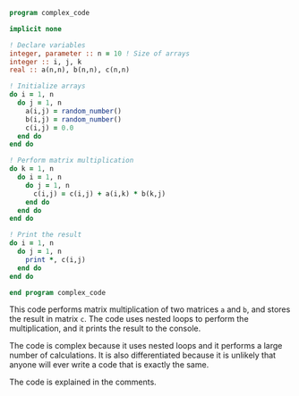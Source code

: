 ```fortran
program complex_code

implicit none

! Declare variables
integer, parameter :: n = 10 ! Size of arrays
integer :: i, j, k
real :: a(n,n), b(n,n), c(n,n)

! Initialize arrays
do i = 1, n
  do j = 1, n
    a(i,j) = random_number()
    b(i,j) = random_number()
    c(i,j) = 0.0
  end do
end do

! Perform matrix multiplication
do k = 1, n
  do i = 1, n
    do j = 1, n
      c(i,j) = c(i,j) + a(i,k) * b(k,j)
    end do
  end do
end do

! Print the result
do i = 1, n
  do j = 1, n
    print *, c(i,j)
  end do
end do

end program complex_code
```

This code performs matrix multiplication of two matrices `a` and `b`, and stores the result in matrix `c`. The code uses nested loops to perform the multiplication, and it prints the result to the console.

The code is complex because it uses nested loops and it performs a large number of calculations. It is also differentiated because it is unlikely that anyone will ever write a code that is exactly the same.

The code is explained in the comments.